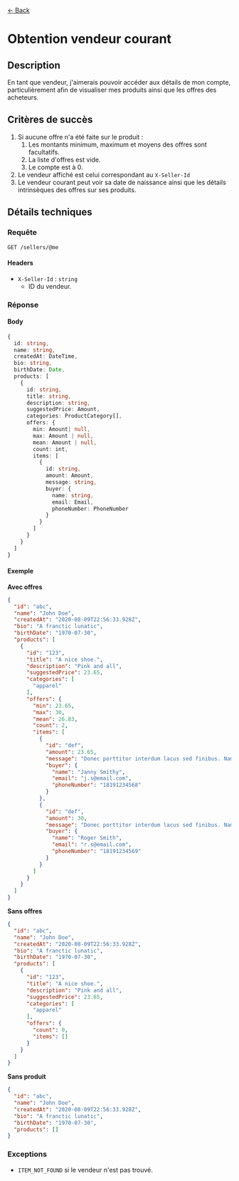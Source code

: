 [← Back](../README.md)

# Obtention vendeur courant

## Description

En tant que vendeur, j'aimerais pouvoir accéder aux détails de mon compte, particulièrement afin de visualiser mes produits ainsi que les offres des acheteurs.

## Critères de succès

1. Si aucune offre n'a été faite sur le produit :
   1. Les montants minimum, maximum et moyens des offres sont facultatifs.
   2. La liste d'offres est vide.
   3. Le compte est à 0.
2. Le vendeur affiché est celui correspondant au `X-Seller-Id`
3. Le vendeur courant peut voir sa date de naissance ainsi que les détails intrinsèques des offres sur ses produits.

## Détails techniques

### Requête

`GET /sellers/@me`

#### Headers

- `X-Seller-Id` : `string`
  - ID du vendeur.

### Réponse

#### Body

```ts
{
  id: string,
  name: string,
  createdAt: DateTime,
  bio: string,
  birthDate: Date,
  products: [
    {
      id: string,
      title: string,
      description: string,
      suggestedPrice: Amount,
      categories: ProductCategory[],
      offers: {
        min: Amount| null,
        max: Amount | null,
        mean: Amount | null,
        count: int,
        items: [
          {
            id: string,
            amount: Amount,
            message: string,
            buyer: {
              name: string,
              email: Email,
              phoneNumber: PhoneNumber
            }
          }
        ]
      }
    }
  ]
}
```

#### Exemple

**Avec offres**

```json
{
  "id": "abc",
  "name": "John Doe",
  "createdAt": "2020-08-09T22:56:33.928Z",
  "bio": "A franctic lunatic",
  "birthDate": "1970-07-30",
  "products": [
    {
      "id": "123",
      "title": "A nice shoe.",
      "description": "Pink and all",
      "suggestedPrice": 23.65,
      "categories": [
        "apparel"
      ],
      "offers": {
        "min": 23.65,
        "max": 30,
        "mean": 26.83,
        "count": 2,
        "items": [
          {
            "id": "def",
            "amount": 23.65,
            "message": "Donec porttitor interdum lacus sed finibus. Nam pulvinar facilisis posuere. Maecenas vel lorem amet.",
            "buyer": {
              "name": "Janny Smithy",
              "email": "j.s@email.com",
              "phoneNumber": "18191234568"
            }
          },
          {
            "id": "def",
            "amount": 30,
            "message": "Donec porttitor interdum lacus sed finibus. Nam pulvinar facilisis posuere. Maecenas vel lorem amet.",
            "buyer": {
              "name": "Roger Smith",
              "email": "r.s@email.com",
              "phoneNumber": "18191234569"
            }
          }
        ]
      }
    }
  ]
}
```

**Sans offres**

```json
{
  "id": "abc",
  "name": "John Doe",
  "createdAt": "2020-08-09T22:56:33.928Z",
  "bio": "A franctic lunatic",
  "birthDate": "1970-07-30",
  "products": [
    {
      "id": "123",
      "title": "A nice shoe.",
      "description": "Pink and all",
      "suggestedPrice": 23.65,
      "categories": [
        "apparel"
      ],
      "offers": {
        "count": 0,
        "items": []
      }
    }
  ]
}
```

**Sans produit**

```json
{
  "id": "abc",
  "name": "John Doe",
  "createdAt": "2020-08-09T22:56:33.928Z",
  "bio": "A franctic lunatic",
  "birthDate": "1970-07-30",
  "products": []
}
```

### Exceptions

- `ITEM_NOT_FOUND` si le vendeur n'est pas trouvé.
